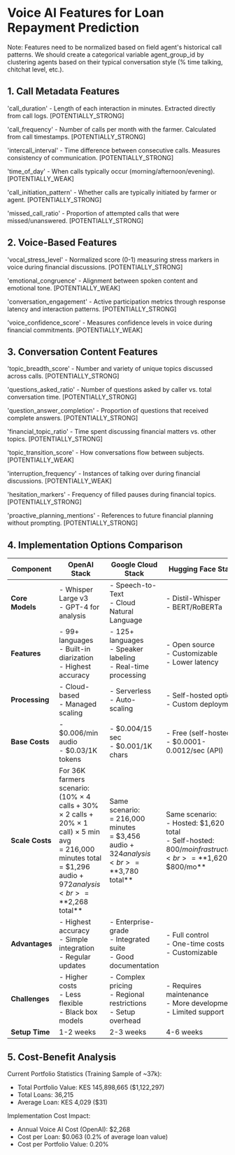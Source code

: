 # Voice AI Features for Loan Repayment Prediction

Note: Features need to be normalized based on field agent's historical call patterns. We should create a categorical variable agent_group_id by clustering agents based on their typical conversation style (% time talking, chitchat level, etc.).

## 1. Call Metadata Features

'call_duration' - Length of each interaction in minutes. Extracted directly from call logs. [POTENTIALLY_STRONG]

'call_frequency' - Number of calls per month with the farmer. Calculated from call timestamps. [POTENTIALLY_STRONG]

'intercall_interval' - Time difference between consecutive calls. Measures consistency of communication. [POTENTIALLY_STRONG]

'time_of_day' - When calls typically occur (morning/afternoon/evening). [POTENTIALLY_WEAK]

'call_initiation_pattern' - Whether calls are typically initiated by farmer or agent. [POTENTIALLY_STRONG]

'missed_call_ratio' - Proportion of attempted calls that were missed/unanswered. [POTENTIALLY_STRONG]

## 2. Voice-Based Features

'vocal_stress_level' - Normalized score (0-1) measuring stress markers in voice during financial discussions. [POTENTIALLY_STRONG]

'emotional_congruence' - Alignment between spoken content and emotional tone. [POTENTIALLY_WEAK]

'conversation_engagement' - Active participation metrics through response latency and interaction patterns. [POTENTIALLY_STRONG]

'voice_confidence_score' - Measures confidence levels in voice during financial commitments. [POTENTIALLY_WEAK]

## 3. Conversation Content Features

'topic_breadth_score' - Number and variety of unique topics discussed across calls. [POTENTIALLY_STRONG]

'questions_asked_ratio' - Number of questions asked by caller vs. total conversation time. [POTENTIALLY_STRONG]

'question_answer_completion' - Proportion of questions that received complete answers. [POTENTIALLY_STRONG]

'financial_topic_ratio' - Time spent discussing financial matters vs. other topics. [POTENTIALLY_STRONG]

'topic_transition_score' - How conversations flow between subjects. [POTENTIALLY_WEAK]

'interruption_frequency' - Instances of talking over during financial discussions. [POTENTIALLY_WEAK]

'hesitation_markers' - Frequency of filled pauses during financial topics. [POTENTIALLY_STRONG]

'proactive_planning_mentions' - References to future financial planning without prompting. [POTENTIALLY_STRONG]

## 4. Implementation Options Comparison

| Component | OpenAI Stack | Google Cloud Stack | Hugging Face Stack |
|-----------|--------------|-------------------|-------------------|
| **Core Models** | - Whisper Large v3<br>- GPT-4 for analysis | - Speech-to-Text<br>- Cloud Natural Language | - Distil-Whisper<br>- BERT/RoBERTa |
| **Features** | - 99+ languages<br>- Built-in diarization<br>- Highest accuracy | - 125+ languages<br>- Speaker labeling<br>- Real-time processing | - Open source<br>- Customizable<br>- Lower latency |
| **Processing** | - Cloud-based<br>- Managed scaling | - Serverless<br>- Auto-scaling | - Self-hosted option<br>- Custom deployment |
| **Base Costs** | - $0.006/min audio<br>- $0.03/1K tokens | - $0.004/15 sec<br>- $0.001/1K chars | - Free (self-hosted)<br>- $0.0001-0.0012/sec (API) |
| **Scale Costs** | For 36K farmers scenario:<br>(10% × 4 calls + 30% × 2 calls + 20% × 1 call) × 5 min avg<br>= 216,000 minutes total<br>= $1,296 audio + $972 analysis<br>= **$2,268 total** | Same scenario:<br>= 216,000 minutes<br>= $3,456 audio + $324 analysis<br>= **$3,780 total** | Same scenario:<br>- Hosted: $1,620 total<br>- Self-hosted: $800/mo infrastructure<br>= **$1,620 or $800/mo** |
| **Advantages** | - Highest accuracy<br>- Simple integration<br>- Regular updates | - Enterprise-grade<br>- Integrated suite<br>- Good documentation | - Full control<br>- One-time costs<br>- Customizable |
| **Challenges** | - Higher costs<br>- Less flexible<br>- Black box models | - Complex pricing<br>- Regional restrictions<br>- Setup overhead | - Requires maintenance<br>- More development<br>- Limited support |
| **Setup Time** | 1-2 weeks | 2-3 weeks | 4-6 weeks |

## 5. Cost-Benefit Analysis

Current Portfolio Statistics (Training Sample of ~37k):
- Total Portfolio Value: KES 145,898,665 ($1,122,297)
- Total Loans: 36,215
- Average Loan: KES 4,029 ($31)

Implementation Cost Impact:
- Annual Voice AI Cost (OpenAI): $2,268
- Cost per Loan: $0.063 (0.2% of average loan value)
- Cost per Portfolio Value: 0.20%
